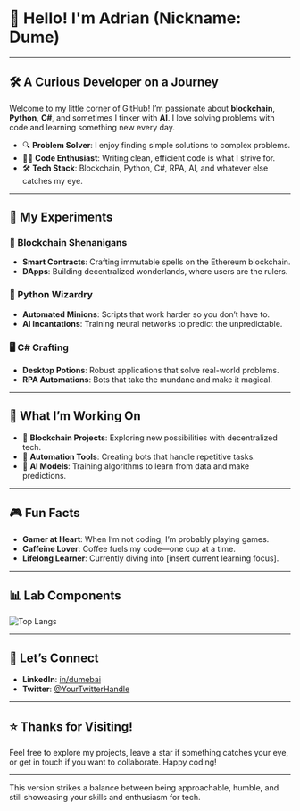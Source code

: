 # 👋 Hello! I'm Adrian (Nickname: Dume)

---

## 🛠️ A Curious Developer on a Journey

Welcome to my little corner of GitHub! I’m passionate about **blockchain**, **Python**, **C#**, and sometimes I tinker with **AI**. I love solving problems with code and learning something new every day.

- 🔍 **Problem Solver**: I enjoy finding simple solutions to complex problems.
- 🧑‍💻 **Code Enthusiast**: Writing clean, efficient code is what I strive for.
- 🛠 **Tech Stack**: Blockchain, Python, C#, RPA, AI, and whatever else catches my eye.

---

## 🧪 My Experiments

### 🔗 Blockchain Shenanigans
- **Smart Contracts**: Crafting immutable spells on the Ethereum blockchain.
- **DApps**: Building decentralized wonderlands, where users are the rulers.

### 🐍 Python Wizardry
- **Automated Minions**: Scripts that work harder so you don’t have to.
- **AI Incantations**: Training neural networks to predict the unpredictable.

### 🖥 C# Crafting
- **Desktop Potions**: Robust applications that solve real-world problems.
- **RPA Automations**: Bots that take the mundane and make it magical.

---

## 🚀 What I’m Working On

- 🔗 **Blockchain Projects**: Exploring new possibilities with decentralized tech.
- 🤖 **Automation Tools**: Creating bots that handle repetitive tasks.
- 🧠 **AI Models**: Training algorithms to learn from data and make predictions.

---

## 🎮 Fun Facts

- **Gamer at Heart**: When I’m not coding, I’m probably playing games.
- **Caffeine Lover**: Coffee fuels my code—one cup at a time.
- **Lifelong Learner**: Currently diving into [insert current learning focus].

---

## 📊 Lab Components

![Top Langs](https://github-readme-stats.vercel.app/api/top-langs/?username=dumebai&layout=compact&theme=radical)

---

## 🤝 Let’s Connect

- **LinkedIn**: [in/dumebai](https://www.linkedin.com/in/dumebai)
- **Twitter**: [@YourTwitterHandle](https://twitter.com/yourhandle)

---

## ⭐ Thanks for Visiting!

Feel free to explore my projects, leave a star if something catches your eye, or get in touch if you want to collaborate. Happy coding!

---

This version strikes a balance between being approachable, humble, and still showcasing your skills and enthusiasm for tech.
